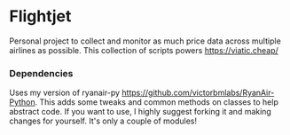 # Flightjet

Personal project to collect and monitor as much price data across multiple airlines as possible. This collection of scripts powers https://viatic.cheap/

### Dependencies

Uses my version of ryanair-py https://github.com/victorbmlabs/RyanAir-Python.
This adds some tweaks and common methods on classes to help abstract code. 
If you want to use, I highly suggest forking it and making changes for yourself. It's only a couple of modules!
